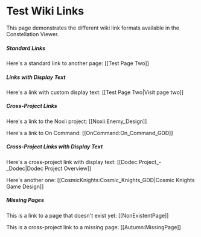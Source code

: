 
# Test Wiki Links

This page demonstrates the different wiki link formats available in the Constellation Viewer.

##### Standard Links

Here's a standard link to another page: [[Test Page Two]]

##### Links with Display Text

Here's a link with custom display text: [[Test Page Two|Visit page two]]

##### Cross-Project Links

Here's a link to the Noxii project: [[Noxii:Enemy_Design]]

Here's a link to On Command: [[OnCommand:On_Command_GDD]]

##### Cross-Project Links with Display Text

Here's a cross-project link with display text: [[Dodec:Project_-_Dodec|Dodec Project Overview]]

Here's another one: [[CosmicKnights:Cosmic_Knights_GDD|Cosmic Knights Game Design]]

##### Missing Pages

This is a link to a page that doesn't exist yet: [[NonExistentPage]]

This is a cross-project link to a missing page: [[Autumn:MissingPage]]